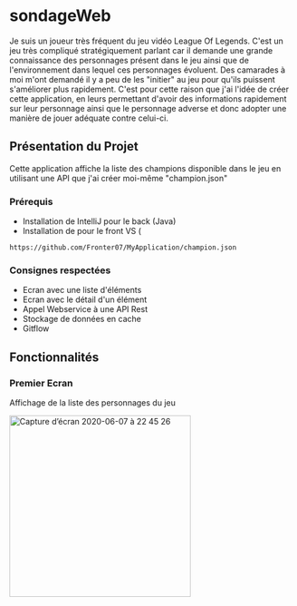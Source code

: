 # sondageWeb

Je suis un joueur très fréquent du jeu vidéo League Of Legends. C'est un jeu très compliqué stratégiquement parlant car il demande une grande connaissance des personnages présent dans le jeu ainsi que de l'environnement dans lequel ces personnages évoluent. Des camarades à moi m'ont demandé il y a peu de les "initier" au jeu pour qu'ils puissent s'améliorer plus rapidement. C'est pour cette raison que j'ai l'idée de créer cette application, en leurs permettant d'avoir des informations rapidement sur leur personnage ainsi que le personnage adverse et donc adopter une manière de jouer adéquate contre celui-ci.

## Présentation du Projet

Cette application affiche la liste des champions disponible dans le jeu en utilisant une API que j'ai créer moi-même "champion.json"

### Prérequis

* Installation de IntelliJ pour le back (Java)
* Installation de pour le front VS (
```
https://github.com/Fronter07/MyApplication/champion.json
```

### Consignes respectées

* Ecran avec une liste d'éléments
* Ecran avec le détail d'un élément
* Appel Webservice à une API Rest
* Stockage de données en cache
* Gitflow

## Fonctionnalités

### Premier Ecran

Affichage de la liste des personnages du jeu

<img width="320" alt="Capture d’écran 2020-06-07 à 22 45 26" src="https://user-images.githubusercontent.com/62753715/83980026-ae7aa480-a912-11ea-9a3c-715b74cdee92.png">

